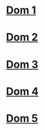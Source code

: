 # [Dom 1](./dom_1/)

# [Dom 2](https://github.com/Akshay-1201/DOM_assignments/tree/main/28th%20Jan%20JavaScript2.0(DOM%20Assignment)/DOM%20Assignments%202.0%20Batch%20copy/DOM%20Assignment%202.0%201%2C2%2C3/secondAssignmentImage#readme)

# [Dom 3](https://github.com/Akshay-1201/DOM_assignments/tree/main/28th%20Jan%20JavaScript2.0(DOM%20Assignment)/DOM%20Assignments%202.0%20Batch%20copy/DOM%20Assignment%202.0%201%2C2%2C3/thirdAssignmentImage)

# [Dom 4](https://github.com/Akshay-1201/DOM_assignments/blob/main/28th%20Jan%20JavaScript2.0(DOM%20Assignment)/DOM%20Assignments%202.0%20Batch%20copy/04_DOM%20Project/readme.md)

# [Dom 5](https://github.com/Akshay-1201/DOM_assignments/blob/main/28th%20Jan%20JavaScript2.0(DOM%20Assignment)/DOM%20Assignments%202.0%20Batch%20copy/05_DOM%20Project/readme.md)